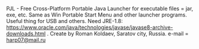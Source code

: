 PJL - Free Cross-Platform Portable Java Launcher 
for executable files = jar, exe, etc.
Same as Win Portable Start Menu and other launcher programs.
Useful thing for USB and others.
Need JRE-1.8:  
https://www.oracle.com/java/technologies/javase/javase8-archive-downloads.html .
Create by Roman Koldaev, Saratov city, Russia.
e-mail = harp07@mail.ru
